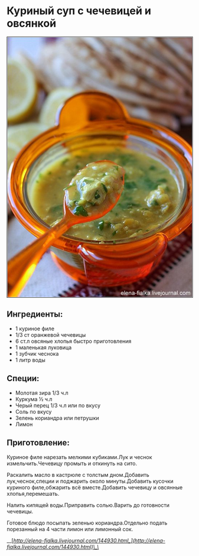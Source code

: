# Куриный суп с чечевицей и овсянкой

![&#x41A;&#x443;&#x440;&#x438;&#x43D;&#x44B;&#x439; &#x441;&#x443;&#x43F; &#x441; &#x447;&#x435;&#x447;&#x435;&#x432;&#x438;&#x446;&#x435;&#x439; &#x438; &#x43E;&#x432;&#x441;&#x44F;&#x43D;&#x43A;&#x43E;&#x439;](../pics/2061c53a2d8dea7b85631651b33a6b5d-1.jpg)

## Ингредиенты:

* 1 куриное филе
* 1/3 ст оранжевой чечевицы
* 6 ст.л овсяные хлопья быстро приготовления
* 1 маленькая луковица
* 1 зубчик чеснока
* 1 литр воды

## Специи:

* Молотая зира 1/3 ч.л
* Куркума ½ ч.л
* Черый перец 1/3 ч.л или по вкусу
* Соль по вкусу
* Зелень кориандра или петрушки
* Лимон 

## Приготовление:

Куриное филе нарезать мелкими кубиками.Лук и чеснок измельчить.Чечевицу промыть и откинуть на сито.

Раскалить масло в кастрюле с толстым дном.Добавить лук,чеснок,специи и поджарить около минуты.Добавить кусочки куриного филе,обжарить всё вместе.Добавить чечевицу и овсянные хлопья,перемешать.

Налить кипящей воды.Приправить солью.Варить до готовности чечевицы.

Готовое блюдо посыпать зеленью кориандра.Отдельно подать порезанный на 4 части лимон или лимонный сок.

\_\_[_http://elena-fialka.livejournal.com/144930.html_](http://elena-fialka.livejournal.com/144930.html)\_\_

